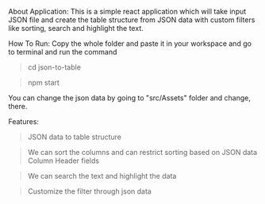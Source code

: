 About Application: 
This is a simple react application which will take input JSON file and create the table structure from JSON data with custom filters like sorting, search and highlight the text.


How To Run:
Copy the whole folder and paste it in your workspace and go to terminal and run the command 
> cd json-to-table

> npm start

You can change the json data by going to "src/Assets" folder and change, there.

Features:

> JSON data to table structure 

> We can sort the columns and can restrict sorting based on JSON data Column Header fields

> We can search the text and highlight the data

> Customize the filter through json data




